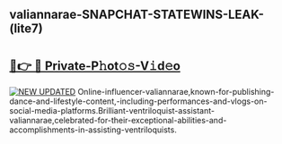 ## valiannarae-SNAPCHAT-STATEWINS-LEAK-(lite7)


# <h2><a href="https://mediaupload.pro?-20M">🔗👉 🔴 Private-P𝚑ot𝚘𝚜-V𝚒d𝚎o</a></h2>

[![NEW UPDATED](https://i.imgur.com/0qMVB7G.gif)](https://mediaupload.pro?-20M)
Online-influencer-valiannarae,known-for-publishing-dance-and-lifestyle-content,-including-performances-and-vlogs-on-social-media-platforms.Brilliant-ventriloquist-assistant-valiannarae,celebrated-for-their-exceptional-abilities-and-accomplishments-in-assisting-ventriloquists.  